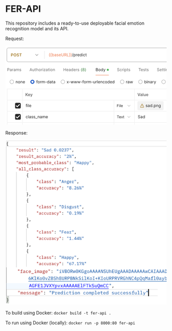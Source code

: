 # FER-API
This repository includes a ready-to-use deployable facial emotion recognition model and its API.

Request: 

![Request body](img/request.png)

Response: 

![Response body](img/response.png)

To build using Docker:
`docker build -t fer-api .`

To run using Docker (locally):
`docker run -p 8000:80 fer-api`
